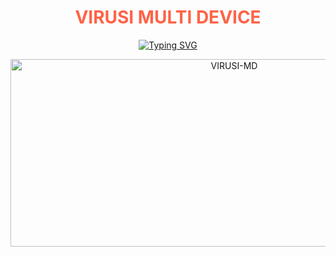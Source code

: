 <h1 align="center" style="color: #FF6347;">VIRUSI MULTI DEVICE</h1>

<p align="center">
  <a href="https://git.io/typing-svg">
    <img src="https://readme-typing-svg.demolab.com?font=Red+Ops+One&size=50&pause=1000&color=1BAFBAFF&center=true&width=910&height=100&lines=🦠THANKS+FOR+CHOOSING+VIRUSI-MDV2;MULTI+DEVICE+WHATSAPP+BOT;CREATED+BY+VIRUSI+MBAYA;RELEASED ON+24.3.2025;AT+19:00;SPECIAL+THANKS+TO;STAINER C+MY+LOVE+PHYNIC+💕" alt="Typing SVG" />
  </a>
</p>

<p align="center">
  <img alt="VIRUSI-MD" width="700" height="300" src="https://files.catbox.moe/v3gnev.jpg">
</p>
